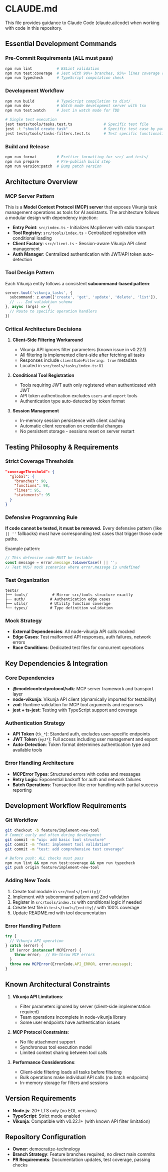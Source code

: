 # CLAUDE.md

This file provides guidance to Claude Code (claude.ai/code) when working with code in this repository.

## Essential Development Commands

### Pre-Commit Requirements (ALL must pass)
```bash
npm run lint           # ESLint validation
npm run test:coverage  # Jest with 90%+ branches, 95%+ lines coverage requirement  
npm run typecheck      # TypeScript compilation check
```

### Development Workflow
```bash
npm run build          # TypeScript compilation to dist/
npm run dev            # Watch mode development server with tsx
npm run test:watch     # Jest in watch mode for TDD

# Single test execution
jest tests/tools/tasks.test.ts              # Specific test file
jest -t "should create task"                # Specific test case by pattern
jest tests/tools/tasks-filters.test.ts      # Test specific functionality
```

### Build and Release
```bash
npm run format         # Prettier formatting for src/ and tests/
npm run prepare        # Pre-publish build step
npm run version:patch  # Bump patch version
```

## Architecture Overview

### MCP Server Pattern
This is a **Model Context Protocol (MCP) server** that exposes Vikunja task management operations as tools for AI assistants. The architecture follows a modular design with dependency injection:

- **Entry Point**: `src/index.ts` - Initializes McpServer with stdio transport
- **Tool Registry**: `src/tools/index.ts` - Centralized registration with conditional loading
- **Client Factory**: `src/client.ts` - Session-aware Vikunja API client management
- **Auth Manager**: Centralized authentication with JWT/API token auto-detection

### Tool Design Pattern
Each Vikunja entity follows a consistent **subcommand-based pattern**:
```typescript
server.tool('vikunja_tasks', {
  subcommand: z.enum(['create', 'get', 'update', 'delete', 'list']),
  // ... Zod validation schema
}, async (args) => {
  // Route to specific operation handlers
})
```

### Critical Architecture Decisions

1. **Client-Side Filtering Workaround**
   - Vikunja API ignores filter parameters (known issue in v0.22.1)
   - All filtering is implemented client-side after fetching all tasks
   - Responses include `clientSideFiltering: true` metadata
   - Located in `src/tools/tasks/index.ts:81`

2. **Conditional Tool Registration**
   - Tools requiring JWT auth only registered when authenticated with JWT
   - API token authentication excludes `users` and `export` tools
   - Authentication type auto-detected by token format

3. **Session Management**
   - In-memory session persistence with client caching
   - Automatic client recreation on credential changes
   - No persistent storage - sessions reset on server restart

## Testing Philosophy & Requirements

### Strict Coverage Thresholds
```json
"coverageThreshold": {
  "global": {
    "branches": 90,
    "functions": 98, 
    "lines": 95,
    "statements": 95
  }
}
```

### Defensive Programming Rule
**If code cannot be tested, it must be removed.** Every defensive pattern (like `|| ''` fallbacks) must have corresponding test cases that trigger those code paths.

Example pattern:
```typescript
// This defensive code MUST be testable
const message = error.message.toLowerCase() || '';
// Test MUST mock scenarios where error.message is undefined
```

### Test Organization
```
tests/
├── tools/           # Mirror src/tools structure exactly
├── auth/           # Authentication edge cases
├── utils/          # Utility function coverage  
└── types/          # Type definition validation
```

### Mock Strategy
- **External Dependencies**: All node-vikunja API calls mocked
- **Edge Cases**: Test malformed API responses, auth failures, network errors
- **Race Conditions**: Dedicated test files for concurrent operations

## Key Dependencies & Integration

### Core Dependencies
- **@modelcontextprotocol/sdk**: MCP server framework and transport layer
- **node-vikunja**: Vikunja API client (dynamically imported for testability)
- **zod**: Runtime validation for MCP tool arguments and responses
- **jest + ts-jest**: Testing with TypeScript support and coverage

### Authentication Strategy
- **API Token** (`tk_*`): Standard auth, excludes user-specific endpoints
- **JWT Token** (`eyJ*`): Full access including user management and export
- **Auto-Detection**: Token format determines authentication type and available tools

### Error Handling Architecture
- **MCPError Types**: Structured errors with codes and messages
- **Retry Logic**: Exponential backoff for auth and network failures
- **Batch Operations**: Transaction-like error handling with partial success reporting

## Development Workflow Requirements

### Git Workflow
```bash
git checkout -b feature/implement-new-tool
# Commit early and often during development
git commit -m "wip: add basic tool structure"
git commit -m "feat: implement tool validation"
git commit -m "test: add comprehensive test coverage"

# Before push: ALL checks must pass
npm run lint && npm run test:coverage && npm run typecheck
git push origin feature/implement-new-tool
```

### Adding New Tools
1. Create tool module in `src/tools/[entity]/`
2. Implement with subcommand pattern and Zod validation
3. Register in `src/tools/index.ts` with conditional logic if needed
4. Create test file in `tests/tools/[entity]/` with 100% coverage
5. Update README.md with tool documentation

### Error Handling Pattern
```typescript
try {
  // Vikunja API operation
} catch (error) {
  if (error instanceof MCPError) {
    throw error;  // Re-throw MCP errors
  }
  throw new MCPError(ErrorCode.API_ERROR, error.message);
}
```

## Known Architectural Constraints

1. **Vikunja API Limitations**: 
   - Filter parameters ignored by server (client-side implementation required)
   - Team operations incomplete in node-vikunja library
   - Some user endpoints have authentication issues

2. **MCP Protocol Constraints**:
   - No file attachment support
   - Synchronous tool execution model
   - Limited context sharing between tool calls

3. **Performance Considerations**:
   - Client-side filtering loads all tasks before filtering
   - Bulk operations make individual API calls (no batch endpoints)
   - In-memory storage for filters and sessions

## Version Requirements

- **Node.js**: 20+ LTS only (no EOL versions)
- **TypeScript**: Strict mode enabled
- **Vikunja**: Compatible with v0.22.1+ (with known API filter limitation)

## Repository Configuration

- **Owner**: democratize-technology
- **Branch Strategy**: Feature branches required, no direct main commits
- **PR Requirements**: Documentation updates, test coverage, passing checks